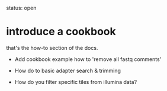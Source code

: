 status: open
# introduce a cookbook

 that's the how-to section of the docs.
 - Add cookbook example how to 'remove all fastq comments'

 - How do to basic adapter search & trimming


 - How do you filter specific tiles from illumina data?
